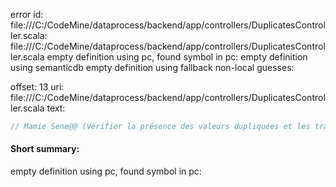 error id: file:///C:/CodeMine/dataprocess/backend/app/controllers/DuplicatesController.scala:
file:///C:/CodeMine/dataprocess/backend/app/controllers/DuplicatesController.scala
empty definition using pc, found symbol in pc: 
empty definition using semanticdb
empty definition using fallback
non-local guesses:

offset: 13
uri: file:///C:/CodeMine/dataprocess/backend/app/controllers/DuplicatesController.scala
text:
```scala
// Mamie Sene@@ (Vérifier la présence des valeurs dupliquées et les traités )
```


#### Short summary: 

empty definition using pc, found symbol in pc: 